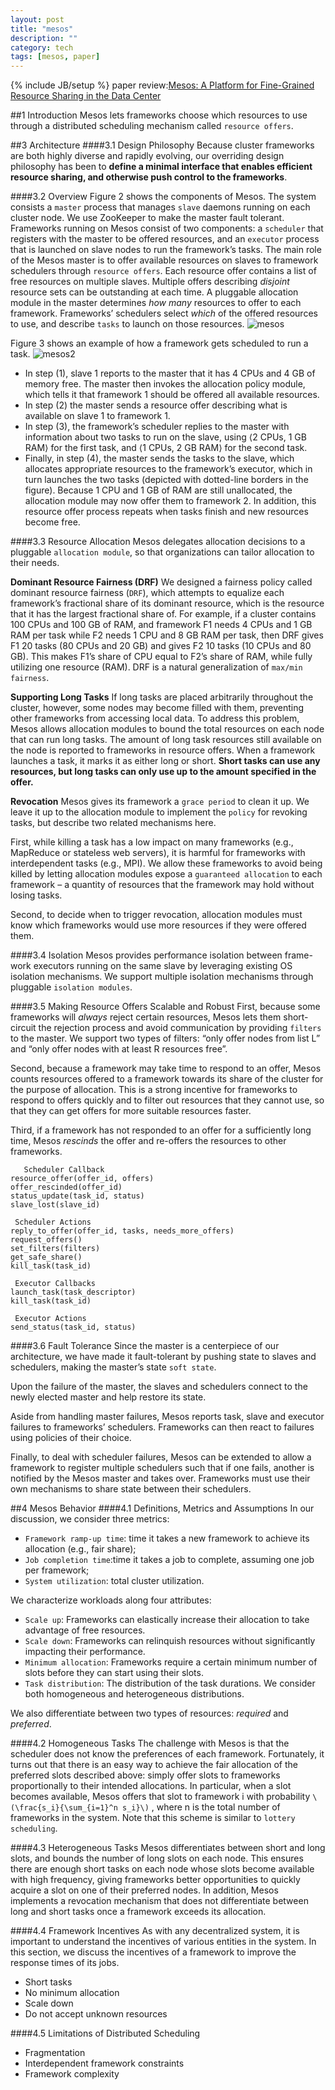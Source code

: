 ```yaml
---
layout: post
title: "mesos"
description: ""
category: tech
tags: [mesos, paper]
---
```

{% include JB/setup %}
paper review:[Mesos: A Platform for Fine-Grained Resource Sharing in the Data Center
](http://www.eecs.berkeley.edu/Pubs/TechRpts/2010/EECS-2010-87.pdf)

<!--break-->

##1 Introduction
Mesos lets frameworks choose which resources to use through a distributed scheduling mechanism called `resource offers`.

##3 Architecture
####3.1 Design Philosophy
Because cluster frameworks are both highly diverse and rapidly evolving, our overriding design philosophy has been to **define a minimal interface that enables efficient resource sharing, and otherwise push control to the frameworks**.

####3.2 Overview
Figure 2 shows the components of Mesos. The system consists a `master` process that manages `slave` daemons running on each cluster node. We use ZooKeeper to make the master fault tolerant. Frameworks running on Mesos consist of two components: a `scheduler` that registers with the master to be offered resources, and an `executor` process that is launched on slave nodes to run the framework’s tasks. The main role of the Mesos master is to offer available resources on slaves to framework schedulers through `resource offers`. Each resource offer contains a list of free resources on multiple slaves. Multiple offers describing *disjoint* resource sets can be outstanding at each time. A pluggable allocation module in the master determines *how many* resources to offer to each framework. Frameworks’ schedulers select *which* of the offered resources to use, and describe `tasks` to launch on those resources.
![mesos](/assets/2013-07-26-mesos/mesos.png)

Figure 3 shows an example of how a framework gets scheduled to run a task. 
![mesos2](/assets/2013-07-26-mesos/mesos2.png)

* In step (1), slave 1 reports to the master that it has 4 CPUs and 4 GB of memory free. The master then invokes the allocation policy module, which tells it that framework 1 should be offered all available resources. 
* In step (2) the master sends a resource offer describing what is available on slave 1 to framework 1. 
* In step (3), the framework’s scheduler replies to the master with information about two tasks to run on the slave, using ⟨2 CPUs, 1 GB RAM⟩ for the first task, and ⟨1 CPUs, 2 GB RAM⟩ for the second task. 
* Finally, in step (4), the master sends the tasks to the slave, which allocates appropriate resources to the framework’s executor, which in turn launches the two tasks (depicted with dotted-line borders in the figure). Because 1 CPU and 1 GB of RAM are still unallocated, the allocation module may now offer them to framework 2. In addition, this resource offer process repeats when tasks finish and new resources become free.

####3.3 Resource Allocation
Mesos delegates allocation decisions to a pluggable `allocation module`, so that organizations can tailor allocation to their needs.

**Dominant Resource Fairness (DRF)** We designed a fairness policy called dominant resource fairness (`DRF`), which attempts to equalize each framework’s fractional share of its dominant resource, which is the resource that it has the largest fractional share of. For example, if a cluster contains 100 CPUs and 100 GB of RAM, and framework F1 needs 4 CPUs and 1 GB RAM per task while F2 needs 1 CPU and 8 GB RAM per task, then DRF gives F1 20 tasks (80 CPUs and 20 GB) and gives F2 10 tasks (10 CPUs and 80 GB). This makes F1’s share of CPU equal to F2’s share of RAM, while fully utilizing one resource (RAM). DRF is a natural generalization of `max/min fairness`.

**Supporting Long Tasks** If long tasks are placed arbitrarily throughout the cluster, however, some nodes may become filled with them, preventing other frameworks from accessing local data. To address this problem, Mesos allows allocation modules to bound the total resources on each node that can run long tasks. The amount of long task resources still available on the node is reported to frameworks in resource offers. When a framework launches a task, it marks it as either long or short. **Short tasks can use any resources, but long tasks can only use up to the amount specified in the offer.**

**Revocation** 
Mesos gives its framework a `grace period` to clean it up. We leave it up to the allocation module to implement the `policy` for revoking tasks, but describe two related mechanisms here.

First, while killing a task has a low impact on many frameworks (e.g., MapReduce or stateless web servers), it is harmful for frameworks with interdependent tasks (e.g., MPI). We allow these frameworks to avoid being killed by letting allocation modules expose a `guaranteed allocation` to each framework – a quantity of resources that the framework may hold without losing tasks.

Second, to decide when to trigger revocation, allocation modules must know which frameworks would use more resources if they were offered them.

####3.4 Isolation
Mesos provides performance isolation between frame- work executors running on the same slave by leveraging existing OS isolation mechanisms. We support multiple isolation mechanisms through pluggable `isolation modules`.

####3.5 Making Resource Offers Scalable and Robust
First, because some frameworks will *always* reject certain resources, Mesos lets them short-circuit the rejection process and avoid communication by providing `filters` to the master. We support two types of filters: “only offer nodes from list L” and “only offer nodes with at least R resources free”. 

Second, because a framework may take time to respond to an offer, Mesos counts resources offered to a framework towards its share of the cluster for the purpose of allocation. This is a strong incentive for frameworks to respond to offers quickly and to filter out resources that they cannot use, so that they can get offers for more suitable resources faster.

Third, if a framework has not responded to an offer for a sufficiently long time, Mesos *rescinds* the offer and re-offers the resources to other frameworks.

    ￼￼￼Scheduler Callback       
    resource_offer(offer_id, offers) 
    offer_rescinded(offer_id) 
    status_update(task_id, status) 
    slave_lost(slave_id)
    
    ￼Scheduler Actions
    reply_to_offer(offer_id, tasks, needs_more_offers)
    request_offers() 
    set_filters(filters) 
    get_safe_share() 
    kill_task(task_id)
    
    ￼Executor Callbacks
    launch_task(task_descriptor) 
    kill_task(task_id)
    
    ￼Executor Actions
    send_status(task_id, status)

####3.6 Fault Tolerance
Since the master is a centerpiece of our architecture, we have made it fault-tolerant by pushing state to slaves and schedulers, making the master’s state `soft state`. 

Upon the failure of the master, the slaves and schedulers connect to the newly elected master and help restore its state.

Aside from handling master failures, Mesos reports task, slave and executor failures to frameworks’ schedulers. Frameworks can then react to failures using policies of their choice.

Finally, to deal with scheduler failures, Mesos can be extended to allow a framework to register multiple schedulers such that if one fails, another is notified by the Mesos master and takes over. Frameworks must use their own mechanisms to share state between their schedulers.

##4 Mesos Behavior
####4.1 Definitions, Metrics and Assumptions
In our discussion, we consider three metrics:

* `Framework ramp-up time`: time it takes a new framework to achieve its allocation (e.g., fair share);
* `Job completion time`:time it takes a job to complete, assuming one job per framework;
* `System utilization`: total cluster utilization.

We characterize workloads along four attributes:

* `Scale up`: Frameworks can elastically increase their allocation to take advantage of free resources.
* `Scale down`: Frameworks can relinquish resources without significantly impacting their performance.
* `Minimum allocation`: Frameworks require a certain minimum number of slots before they can start using their slots.
* `Task distribution`: The distribution of the task durations. We consider both homogeneous and heterogeneous distributions.

We also differentiate between two types of resources: *required* and *preferred*.

####4.2 Homogeneous Tasks
The challenge with Mesos is that the scheduler does not know the preferences of each framework. Fortunately, it turns out that there is an easy way to achieve the fair allocation of the preferred slots described above: simply offer slots to frameworks proportionally to their intended allocations. In particular, when a slot becomes available, Mesos offers that slot to framework i with probability `\(\frac{s_i}{\sum_{i=1}^n s_i}\)` , where n is the total number of frameworks in the system. Note that this scheme is similar to `lottery scheduling`.

####4.3 Heterogeneous Tasks
Mesos differentiates between short and long slots, and bounds the number of long slots on each node. This ensures there are enough short tasks on each node whose slots become available with high frequency, giving frameworks better opportunities to quickly acquire a slot on one of their preferred nodes. In addition, Mesos implements a revocation mechanism that does not differentiate between long and short tasks once a framework exceeds its allocation.

####4.4 Framework Incentives
As with any decentralized system, it is important to understand the incentives of various entities in the system. In this section, we discuss the incentives of a framework to improve the response times of its jobs.

* Short tasks
* No minimum allocation
* Scale down
* Do not accept unknown resources

####4.5 Limitations of Distributed Scheduling

* Fragmentation
* Interdependent framework constraints
* Framework complexity